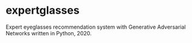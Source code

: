 # expertglasses
Expert eyeglasses recommendation system with Generative Adversarial Networks written in Python, 2020.
